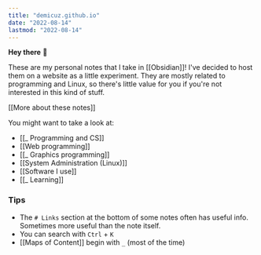 ```yaml
---
title: "demicuz.github.io"
date: "2022-08-14"
lastmod: "2022-08-14"
---
```


**Hey there** 👋

These are my personal notes that I take in [[Obsidian]]! I've decided to host them on a website as a little experiment. They are mostly related to programming and Linux, so there's little value for you if you're not interested in this kind of stuff.

[[More about these notes]]

You might want to take a look at:
- [[_ Programming and CS]]
- [[Web programming]]
- [[_ Graphics programming]]
- [[System Administration (Linux)]]
- [[Software I use]]
- [[_ Learning]]

### Tips
- The `# Links` section at the bottom of some notes often has useful info. Sometimes more useful than the note itself.
- You can search with `Ctrl` + `K`
- [[Maps of Content]] begin with `_` (most of the time)
